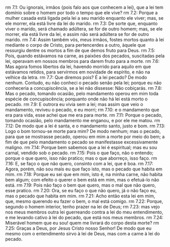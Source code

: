 rm 7.1: Ou ignorais, irmãos {pois falo aos que conhecem a lei}, que a lei tem domínio sobre o homem por todo o tempo que ele vive?
rm 7.2: Porque a mulher casada está ligada pela lei a seu marido enquanto ele viver; mas, se ele morrer, ela está livre da lei do marido.
rm 7.3: De sorte que, enquanto viver o marido, será chamado adúltera, se for de outro homem; mas, se ele morrer, ela está livre da lei, e assim não será adúltera se for de outro marido.
rm 7.4: Assim também vós, meus irmãos, fostes mortos quanto à lei mediante o corpo de Cristo, para pertencerdes a outro, àquele que ressurgiu dentre os mortos a fim de que demos fruto para Deus.
rm 7.5: Pois, quando estávamos na carne, as paixões dos pecados, suscitadas pela lei, operavam em nossos membros para darem fruto para a morte.
rm 7.6: Mas agora fomos libertos da lei, havendo morrido para aquilo em que estávamos retidos, para servirmos em novidade de espírito, e não na velhice da letra.
rm 7.7: Que diremos pois? É a lei pecado? De modo nenhum. Contudo, eu não conheci o pecado senão pela lei; porque eu não conheceria a concupiscência, se a lei não dissesse: Não cobiçarás.
rm 7.8: Mas o pecado, tomando ocasião, pelo mandamento operou em mim toda espécie de concupiscência; porquanto onde não há lei está morto o pecado.
rm 7.9: E outrora eu vivia sem a lei; mas assim que veio o mandamento, reviveu o pecado, e eu morri;
rm 7.10: e o mandamento que era para vida, esse achei que me era para morte.
rm 7.11: Porque o pecado, tomando ocasião, pelo mandamento me enganou, e por ele me matou.
rm 7.12: De modo que a lei é santa, e o mandamento santo, justo e bom.
rm 7.13: Logo o bom tornou-se morte para mim? De modo nenhum; mas o pecado, para que se mostrasse pecado, operou em mim a morte por meio do bem; a fim de que pelo mandamento o pecado se manifestasse excessivamente maligno.
rm 7.14: Porque bem sabemos que a lei é espiritual; mas eu sou carnal, vendido sob o pecado.
rm 7.15: Pois o que faço, não o entendo; porque o que quero, isso não pratico; mas o que aborreço, isso faço.
rm 7.16: E, se faço o que não quero, consinto com a lei, que é boa.
rm 7.17: Agora, porém, não sou mais eu que faço isto, mas o pecado que habita em mim.
rm 7.18: Porque eu sei que em mim, isto é, na minha carne, não habita bem algum; com efeito o querer o bem está em mim, mas o efetuá-lo não está.
rm 7.19: Pois não faço o bem que quero, mas o mal que não quero, esse pratico.
rm 7.20: Ora, se eu faço o que não quero, já o não faço eu, mas o pecado que habita em mim.
rm 7.21: Acho então esta lei em mim, que, mesmo querendo eu fazer o bem, o mal está comigo.
rm 7.22: Porque, segundo o homem interior, tenho prazer na lei de Deus;
rm 7.23: mas vejo nos meus membros outra lei guerreando contra a lei do meu entendimento, e me levando cativo à lei do pecado, que está nos meus membros.
rm 7.24: Miserável homem que eu sou! quem me livrará do corpo desta morte?
rm 7.25: Graças a Deus, por Jesus Cristo nosso Senhor! De modo que eu mesmo com o entendimento sirvo à lei de Deus, mas com a carne à lei do pecado.
